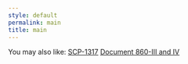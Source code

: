 ```yaml
---
style: default
permalink: main
title: main
---
```

You may also like:
[SCP-1317](http://scp-wiki.net/scp-1317)
[Document 860-III and IV](http://scp-wiki.net/document-860-iii-and-iv)